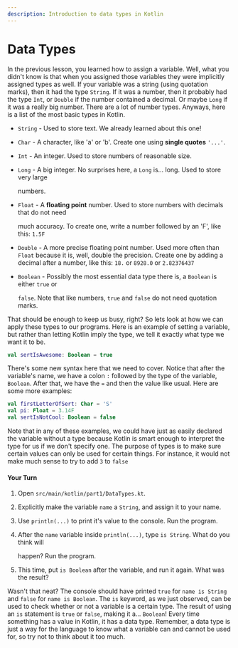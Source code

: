 ```yaml
---
description: Introduction to data types in Kotlin
---
```


# Data Types

In the previous lesson, you learned how to assign a variable. Well, what you didn't know is that when you assigned those variables they were implicitly assigned types as well. If your variable was a string \(using quotation marks\), then it had the type `String`. If it was a number, then it probably had the type `Int`, or `Double` if the number contained a decimal. Or maybe `Long` if it was a really big number. There are a lot of number types. Anyways, here is a list of the most basic types in Kotlin.

* `String` - Used to store text. We already learned about this one!
* `Char` - A character, like 'a' or 'b'. Create one using **single quotes** `'...'`. 
* `Int` - An integer. Used to store numbers of reasonable size.
* `Long` - A big integer. No surprises here, a `Long` is... long. Used to store very large 

  numbers.  

* `Float` - A **floating point** number. Used to store numbers with decimals that do not need

  much accuracy. To create one, write a number followed by an 'F', like this: `1.5F`

* `Double` - A more precise floating point number. Used more often than `Float` because it is, well, double the precision. Create one by adding a decimal after a number, like this: `18.` or `8928.0` or `2.82376437`
* `Boolean` - Possibly the most essential data type there is, a `Boolean` is either `true` or 

  `false`. Note that like numbers, `true` and `false` do not need quotation marks.

That should be enough to keep us busy, right? So lets look at how we can apply these types to our programs. Here is an example of setting a variable, but rather than letting Kotlin imply the type, we tell it exactly what type we want it to be.

```kotlin
val sertIsAwesome: Boolean = true
```

There's some new syntax here that we need to cover. Notice that after the variable's name, we have a colon `:` followed by the type of the variable, `Boolean`. After that, we have the `=` and then the value like usual. Here are some more examples:

```kotlin
val firstLetterOfSert: Char = 'S'
val pi: Float = 3.14F
val sertIsNotCool: Boolean = false
```

Note that in any of these examples, we could have just as easily declared the variable without a type because Kotlin is smart enough to interpret the type for us if we don't specify one. The purpose of types is to make sure certain values can only be used for certain things. For instance, it would not make much sense to try to add `3` to `false`

#### Your Turn

1. Open `src/main/kotlin/part1/DataTypes.kt`.
2. Explicitly make the variable `name` a `String`, and assign it to your name.
3. Use `println(...)` to print it's value to the console. Run the program.
4. After the `name` variable inside `println(...)`, type `is String`. What do you think will

   happen? Run the program.

5. This time, put `is Boolean` after the variable, and run it again. What was the result?

Wasn't that neat? The console should have printed `true` for `name is String` and `false` for `name is Boolean`. The `is` keyword, as we just observed, can be used to check whether or not a variable is a certain type. The result of using an `is` statement is `true` or `false`, making it a... `Boolean`! Every time something has a value in Kotlin, it has a data type. Remember, a data type is just a way for the language to know what a variable can and cannot be used for, so try not to think about it too much.

